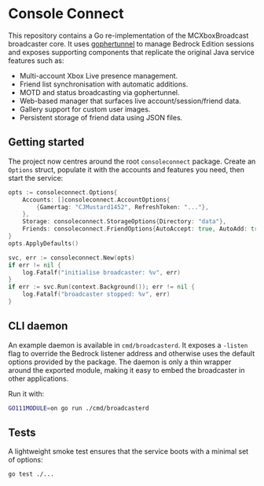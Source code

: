 # Console Connect

This repository contains a Go re-implementation of the MCXboxBroadcast broadcaster core.
It uses [gophertunnel](https://github.com/sandertv/gophertunnel) to manage Bedrock
Edition sessions and exposes supporting components that replicate the original
Java service features such as:

- Multi-account Xbox Live presence management.
- Friend list synchronisation with automatic additions.
- MOTD and status broadcasting via gophertunnel.
- Web-based manager that surfaces live account/session/friend data.
- Gallery support for custom user images.
- Persistent storage of friend data using JSON files.

## Getting started

The project now centres around the root `consoleconnect` package. Create an
`Options` struct, populate it with the accounts and features you need, then
start the service:

```go
opts := consoleconnect.Options{
    Accounts: []consoleconnect.AccountOptions{
        {Gamertag: "CJMustard1452", RefreshToken: "..."},
    },
    Storage: consoleconnect.StorageOptions{Directory: "data"},
    Friends: consoleconnect.FriendOptions{AutoAccept: true, AutoAdd: true},
}
opts.ApplyDefaults()

svc, err := consoleconnect.New(opts)
if err != nil {
    log.Fatalf("initialise broadcaster: %v", err)
}
if err := svc.Run(context.Background()); err != nil {
    log.Fatalf("broadcaster stopped: %v", err)
}
```

## CLI daemon

An example daemon is available in `cmd/broadcasterd`. It exposes a `-listen`
flag to override the Bedrock listener address and otherwise uses the default
options provided by the package. The daemon is only a thin wrapper around the
exported module, making it easy to embed the broadcaster in other applications.

Run it with:

```bash
GO111MODULE=on go run ./cmd/broadcasterd
```

## Tests

A lightweight smoke test ensures that the service boots with a minimal set of
options:

```bash
go test ./...
```
